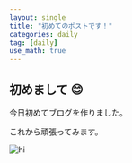 ```yaml
---
layout: single
title: "初めてのポストです！"
categories: daily
tag: [daily]
use_math: true
---
```


## 初めまして 😊

今日初めてブログを作りました。

これから頑張ってみます。

<!-- $\(x^2 + y^2 = z^2\)$ -->

![hi]({{site.url}}/images/hi.jpg)

<!-- <img src="/images/hi.jpg"> -->
